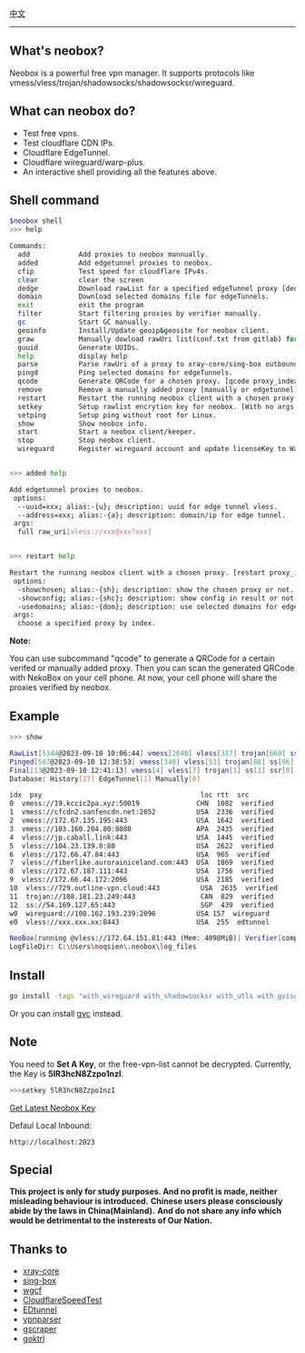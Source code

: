 [中文](https://github.com/moqsien/neobox/blob/main/docs/Readme_CN.md)

---------------------------

## What's neobox?

Neobox is a powerful free vpn manager.
It supports protocols like vmess/vless/trojan/shadowsocks/shadowsocksr/wireguard.

## What can neobox do?

- Test free vpns.
- Test cloudflare CDN IPs.
- Cloudflare EdgeTunnel.
- Cloudflare wireguard/warp-plus.
- An interactive shell providing all the features above.

## Shell command

```bash
$neobox shell
>>> help

Commands:
  add            Add proxies to neobox mannually.
  added          Add edgetunnel proxies to neobox.
  cfip           Test speed for cloudflare IPv4s.
  clear          clear the screen
  dedge          Download rawList for a specified edgeTunnel proxy [dedge proxy_index].
  domain         Download selected domains file for edgeTunnels.
  exit           exit the program
  filter         Start filtering proxies by verifier manually.
  gc             Start GC manually.
  geoinfo        Install/Update geoip&geosite for neobox client.
  graw           Manually dowload rawUri list(conf.txt from gitlab) for neobox client.
  guuid          Generate UUIDs.
  help           display help
  parse          Parse rawUri of a proxy to xray-core/sing-box outbound string [xray-core by default].
  pingd          Ping selected domains for edgeTunnels.
  qcode          Generate QRCode for a chosen proxy. [qcode proxy_index]
  remove         Remove a manually added proxy [manually or edgetunnel].
  restart        Restart the running neobox client with a chosen proxy. [restart proxy_index]
  setkey         Setup rawlist encrytion key for neobox. [With no args will set key to default value]
  setping        Setup ping without root for Linux.
  show           Show neobox info.
  start          Start a neobox client/keeper.
  stop           Stop neobox client.
  wireguard      Register wireguard account and update licenseKey to Warp+ [if a licenseKey is specified].


>>> added help

Add edgetunnel proxies to neobox.
 options:
  --uuid=xxx; alias:-{u}; description: uuid for edge tunnel vless.
  --address=xxx; alias:-{a}; description: domain/ip for edge tunnel.
 args:
  full raw_uri[vless://xxx@xxx?xxx]


>>> restart help

Restart the running neobox client with a chosen proxy. [restart proxy_index]
 options:
  -showchosen; alias:-{sh}; description: show the chosen proxy or not.
  -showconfig; alias:-{shc}; description: show config in result or not.
  -usedomains; alias:-{dom}; description: use selected domains for edgetunnels.
 args:
  choose a specified proxy by index.
```

**Note:**

You can use subcommand "qcode" to generate a QRCode for a certain verifed or manually added proxy.
Then you can scan the generated QRCode with NekoBox on your cell phone.
At now, your cell phone will share the proxies verified by neobox.

## Example

```bash
>>> show

RawList[5344@2023-09-10 10:06:44] vmess[2646] vless[317] trojan[660] ss[1638] ssr[83]
Pinged[587@2023-09-10 12:38:53] vmess[348] vless[53] trojan[86] ss[96] ssr[4]
Final[13@2023-09-10 12:41:13] vmess[4] vless[7] trojan[1] ss[1] ssr[0]
Database: History[27] EdgeTunnel[1] Manually[0]

idx  pxy                                       loc rtt  src
0  vmess://19.kccic2pa.xyz:50019              CHN  1082  verified
1  vmess://cfcdn2.sanfencdn.net:2052          USA  2336  verified
2  vmess://172.67.135.195:443                 USA  1642  verified
3  vmess://103.160.204.80:8080                APA  2435  verified
4  vless://jp.caball.link:443                 USA  1445  verified
5  vless://104.23.139.0:80                    USA  2622  verified
6  vless://172.66.47.84:443                   USA  965  verified
7  vless://fiberlike.aurorainiceland.com:443  USA  1869  verified
8  vless://172.67.187.111:443                 USA  1756  verified
9  vless://172.66.44.172:2096                 USA  2185  verified
10  vless://729.outline-vpn.cloud:443          USA  2635  verified
11  trojan://108.181.23.249:443                CAN  829  verified
12  ss://54.169.127.65:443                     SGP  439  verified
w0  wireguard://108.162.193.239:2096          USA 157  wireguard
e0  vless://xxx.xxx.xx:8443                   USA  255  edtunnel

NeoBox[running @vless://172.64.151.81:443 (Mem: 4098MiB)] Verifier[completed] Keeper[running]
LogFileDir: C:\Users\moqsien\.neobox\log_files
```

## Install

```bash
go install -tags "with_wireguard with_shadowsocksr with_utls with_gvisor with_grpc with_ech with_dhcp" github.com/moqsien/neobox/example/neobox@latest
```

Or you can install [gvc](https://github.com/moqsien/gvc) instead.

## Note
You need to **Set A Key**, or the free-vpn-list cannot be decrypted.
Currently, the Key is **5lR3hcN8Zzpo1nzI**.
```bash
>>>setkey 5lR3hcN8Zzpo1nzI

```
[Get Latest Neobox Key](https://github.com/moqsien/neobox/raw/main/docs/gvc_qq_group.jpg)

Defaul Local Inbound: 
```text
http://localhost:2023
```

## Special
**This project is only for study purposes. And no profit is made, neither misleading behaviour is introduced.**
**Chinese users please consciously abide by the laws in China(Mainland).**
**And do not share any info which would be detrimental to the insterests of Our Nation.**


## Thanks to
- [xray-core](https://github.com/XTLS/Xray-core)
- [sing-box](https://github.com/SagerNet/sing-box)
- [wgcf](https://github.com/ViRb3/wgcf)
- [CloudflareSpeedTest](https://github.com/XIU2/CloudflareSpeedTest)
- [EDtunnel](https://github.com/3Kmfi6HP/EDtunnel)
- [vpnparser](https://github.com/moqsien/vpnparser)
- [gscraper](https://github.com/moqsien/gscraper)
- [goktrl](https://github.com/moqsien/goktrl)
